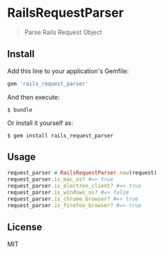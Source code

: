 # RailsRequestParser
> Parse Rails Request Object

## Install
Add this line to your application's Gemfile:

```ruby
gem 'rails_request_parser'
```
And then execute:
```
$ bundle
```
Or install it yourself as:
```
$ gem install rails_request_parser
```

## Usage
```ruby
request_parser = RailsRequestParser.new(request)
request_parser.is_mac_os? #=> true
request_parser.is_electron_client? #=> true
request_parser.is_windows_os? #=> false
request_parser.is_chrome_browser? #=> true
request_parser.is_firefox_browser? #=> true
```

## License
MIT
